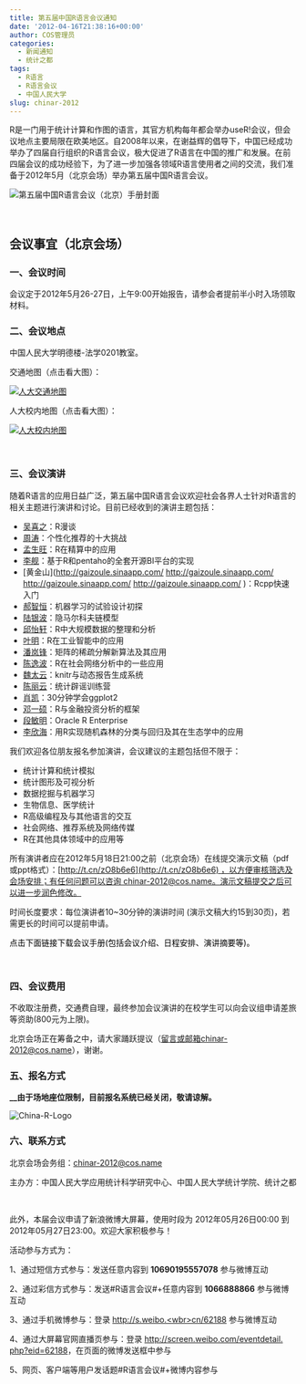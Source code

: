 ```yaml
---
title: 第五届中国R语言会议通知
date: '2012-04-16T21:38:16+00:00'
author: COS管理员
categories:
  - 新闻通知
  - 统计之都
tags:
  - R语言
  - R语言会议
  - 中国人民大学
slug: chinar-2012
---
```


R是一门用于统计计算和作图的语言，其官方机构每年都会举办useR!会议，但会议地点主要局限在欧美地区。自2008年以来，在谢益辉的倡导下，中国已经成功举办了四届自行组织的R语言会议，极大促进了R语言在中国的推广和发展。在前四届会议的成功经验下，为了进一步加强各领域R语言使用者之间的交流，我们准备于2012年5月（北京会场）举办第五届中国R语言会议。

![第五届中国R语言会议（北京）手册封面](https://cos.name/wp-content/uploads/2012/04/China-R-2012_manual_cover.png)

&nbsp;

## **会议事宜（北京会场）**

### 一、会议时间

会议定于2012年5月26-27日，上午9:00开始报告，请参会者提前半小时入场领取材料。

### 二、会议地点

中国人民大学明德楼-法学0201教室。<!--more-->

交通地图（点击看大图）：

[![人大交通地图](http://i288.photobucket.com/albums/ll181/xieyihui/1st-R-Conference-Beijing-map.png)](http://i288.photobucket.com/albums/ll181/xieyihui/1st-R-Conference-Beijing-map.png)

人大校内地图（点击看大图）：

[![人大校内地图](https://cos.name/wp-content/uploads/2010/06/RUCmap1-500x342.jpg)](https://cos.name/wp-content/uploads/2010/06/RUCmap1.jpg)

&nbsp;

### 三、会议演讲

随着R语言的应用日益广泛，第五届中国R语言会议欢迎社会各界人士针对R语言的相关主题进行演讲和讨论。目前已经收到的演讲主题包括：

  * [吴喜之](http://baike.baidu.com/view/1625675.htm)：R漫谈
  * [周涛](http://blog.sciencenet.cn/?3075)：个性化推荐的十大挑战
  * [孟生旺](http://blog.sina.com.cn/mengshw)：R在精算中的应用
  * [李舰](http://jliblog.com/)：基于R和pentaho的全套开源BI平台的实现
  * [黄金山](http://gaizoule.sinaapp.com/ http://gaizoule.sinaapp.com/ http://gaizoule.sinaapp.com/ http://gaizoule.sinaapp.com/ )：Rcpp快速入门
  * [郝智恒](https://cos.name/author/bigknife/)：机器学习的试验设计初探
  * [陆银波](http://luyinbo.github.com/)：隐马尔科夫链模型
  * [邱怡轩](http://yixuan.cos.name/cn/)：R中大规模数据的整理和分析
  * [叶明](http://weibo.com/n/ymblake)：R在工业智能中的应用
  * [潘岚锋](http://panlanfeng.github.com/)：矩阵的稀疏分解新算法及其应用
  * [陈逸波](http://chen.yi.bo.blog.163.com/)：R在社会网络分析中的一些应用
  * [魏太云](http://taiyun.cos.name/)：knitr与动态报告生成系统
  * [陈丽云](http://www.loyhome.com/)：统计辟谣训练营
  * [肖凯](http://xccds1977.blogspot.com/)：30分钟学会ggplot2
  * [邓一硕](http://yishuo.org/)：R与金融投资分析的框架
  * [段敏明](http://www.oracle.com/technetwork/database/options/advanced-analytics/r-enterprise/index.html)：Oracle R Enterprise
  * [李欣海](http://people.gucas.ac.cn/~LiXinhai)：用R实现随机森林的分类与回归及其在生态学中的应用

我们欢迎各位朋友报名参加演讲，会议建议的主题包括但不限于：

  * 统计计算和统计模拟
  * 统计图形及可视分析
  * 数据挖掘与机器学习
  * 生物信息、医学统计
  * R高级编程及与其他语言的交互
  * 社会网络、推荐系统及网络传媒
  * R在其他具体领域中的应用等

所有演讲者应在2012年5月18日21:00之前（北京会场）在线提交演示文稿（pdf或ppt格式）：[http://t.cn/zO8b6e6](http://t.cn/zO8b6e6) ，以方便审核筛选及会场安排；有任何问题可以咨询 chinar-2012@cos.name。演示文稿提交之后可以进一步润色修改。

时间长度要求：每位演讲者10~30分钟的演讲时间 (演示文稿大约15到30页)，若需更长的时间可以提前申请。

<span style="color: #000000;">点击下面链接下载会议手册</span><span style="color: #ff0000;"><span style="color: #000000;">(包括会议介绍、日程安排、演讲摘要等)。</span></span>



&nbsp;

### 四、会议费用

不收取注册费，交通费自理，最终参加会议演讲的在校学生可以向会议组申请差旅等资助(800元为上限)。

北京会场正在筹备之中，请大家踊跃提议（留言或邮箱chinar-2012@cos.name），谢谢。

### 五、报名方式

**__由于场地座位限制，目前报名系统已经关闭，敬请谅解。**

![China-R-Logo](https://cos.name/wp-content/uploads/2010/06/China-R-Logo.png)

### 六、联系方式

北京会场会务组：[chinar-2012@cos.name](mailto:chinar-2012@cos.name)
  
主办方：中国人民大学应用统计科学研究中心、中国人民大学统计学院、统计之都

&nbsp;

<div>
  此外，本届会议申请了新浪微博大屏幕，使用时段为 2012年05月26日00:00 到 2012年05月27日23:00。欢迎大家积极参与！
</div>

活动参与方式为：

1、通过短信方式参与：发送任意内容到 **10690195557<wbr>078</wbr>** 参与微博互动
  
2、通过彩信方式参与：发送#R语言会议#+任意内容到 **106<wbr>6888866</wbr>** 参与微博互动
  
3、通过手机微博参与：登录 [http://s.weibo.<wbr>cn/62188</wbr>](http://s.weibo.cn/62188) 参与微博互动
  
4、通过大屏幕官网直播页参与：登录 [http://<wbr>screen.weibo.com/eventdetail.<wbr>php?eid=62188</wbr></wbr>](http://screen.weibo.com/eventdetail.php?eid=62188)，在页面的微博发送框中参与
  
5、网页、客户端等用户发话题#R语言会议#+微博内容参与
